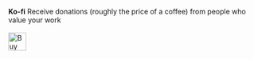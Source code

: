 <b>Ko-fi</b>
Receive donations (roughly the price of a coffee) from people who value your work <br><br>
<a href='https://ko-fi.com/A1032Q87' target='_blank'><img height='36' style='border:0px;height:36px;' src='https://az743702.vo.msecnd.net/cdn/kofi3.png?v=1' border='0' alt='Buy Me a Coffee at ko-fi.com' /></a>
